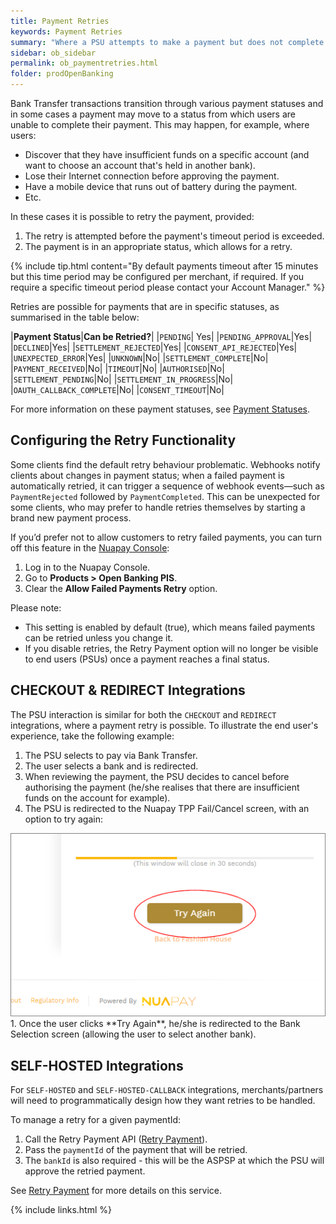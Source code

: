 ```yaml
---
title: Payment Retries
keywords: Payment Retries
summary: "Where a PSU attempts to make a payment but does not complete the full flow, it may be possible to offer the user the option to retry the payment (where it is in a suitable payment status)."
sidebar: ob_sidebar
permalink: ob_paymentretries.html
folder: prodOpenBanking
---
```


Bank Transfer transactions transition through various payment statuses and in some cases a payment may move to a status from which users are unable to complete their payment. This may happen, for example, where users: 

* Discover that they have insufficient funds on a specific account (and want to choose an account that's held in another bank).
* Lose their Internet connection before approving the payment.
* Have a mobile device that runs out of battery during the payment.
* Etc.

In these cases it is possible to retry the payment, provided:

1. The retry is attempted before the payment's timeout period is exceeded.
1. The payment is in an appropriate status, which allows for a retry.

{% include tip.html content="By default payments timeout after 15 minutes but this time period may be configured per merchant, if required. If you require a specific timeout period please contact your Account Manager." %}

Retries are possible for payments that are in specific statuses, as summarised in the table below:

|**Payment Status**|**Can be Retried?**|
|`PENDING`| Yes|
|`PENDING_APPROVAL`|Yes|
|`DECLINED`|Yes|
|`SETTLEMENT_REJECTED`|Yes|
|`CONSENT_API_REJECTED`|Yes|
|`UNEXPECTED_ERROR`|Yes|
|`UNKNOWN`|No|
|`SETTLEMENT_COMPLETE`|No|
|`PAYMENT_RECEIVED`|No|
|`TIMEOUT`|No|
|`AUTHORISED`|No|
|`SETTLEMENT_PENDING`|No|
|`SETTLEMENT_IN_PROGRESS`|No|
|`OAUTH_CALLBACK_COMPLETE`|No|
|`CONSENT_TIMEOUT`|No|

For more information on these payment statuses, see [Payment Statuses](ob_paymentstatuses.html).

## Configuring the Retry Functionality

Some clients find the default retry behaviour problematic. Webhooks notify clients about changes in payment status; when a failed payment is automatically retried, it can trigger a sequence of webhook events—such as `PaymentRejected` followed by `PaymentCompleted`. This can be unexpected for some clients, who may prefer to handle retries themselves by starting a brand new payment process.

If you’d prefer not to allow customers to retry failed payments, you can turn off this feature in the [Nuapay Console](prod_consoleoverview.html):

1. Log in to the Nuapay Console.
1. Go to **Products > Open Banking PIS**.
1. Clear the **Allow Failed Payments Retry** option.

Please note:

* This setting is enabled by default (true), which means failed payments can be retried unless you change it.
* If you disable retries, the Retry Payment option will no longer be visible to end users (PSUs) once a payment reaches a final status.

## CHECKOUT & REDIRECT Integrations

The PSU interaction is similar for both the `CHECKOUT` and `REDIRECT` integrations, where a payment retry is possible. 
To illustrate the end user's experience, take the following example:

1. The PSU selects to pay via Bank Transfer.
1. The user selects a bank and is redirected.
1. When reviewing the payment, the PSU decides to cancel before authorising the payment (he/she realises that there are insufficient funds on the account for example).
1. The PSU is redirected to the Nuapay TPP Fail/Cancel screen, with an option to try again: 
<img src="images/ob_retry.png">
1. Once the user clicks **Try Again**, he/she is redirected to the Bank Selection screen (allowing the user to select another bank).


## SELF-HOSTED Integrations

For `SELF-HOSTED` and `SELF-HOSTED-CALLBACK` integrations, merchants/partners will need to programmatically design how they want retries to be handled.

To manage a retry for a given paymentId:

1. Call the Retry Payment API ([Retry Payment](ob_retrypayment.html)).
1. Pass the `paymentId` of the payment that will be retried.
1. The `bankId` is also required - this will be the ASPSP at which the PSU will approve the retried payment.

See [Retry Payment](ob_retrypayment.html) for more details on this service.

{% include links.html %}
